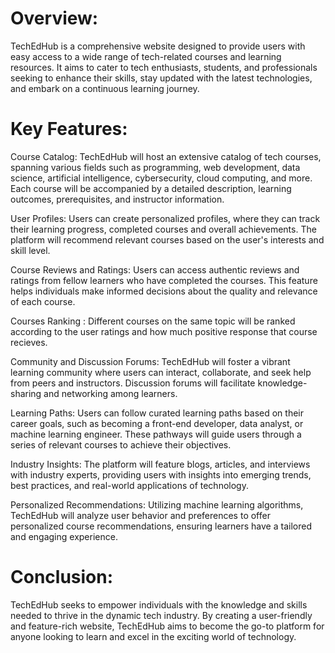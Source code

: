 # Overview:
TechEdHub is a comprehensive website designed to provide users with easy access to a wide range of tech-related courses and learning resources. It aims to cater to tech enthusiasts, students, and professionals seeking to enhance their skills, stay updated with the latest technologies, and embark on a continuous learning journey.

# Key Features:

Course Catalog: TechEdHub will host an extensive catalog of tech courses, spanning various fields such as programming, web development, data science, artificial intelligence, cybersecurity, cloud computing, and more. Each course will be accompanied by a detailed description, learning outcomes, prerequisites, and instructor information.

User Profiles: Users can create personalized profiles, where they can track their learning progress, completed courses and overall achievements. The platform will recommend relevant courses based on the user's interests and skill level.

Course Reviews and Ratings: Users can access authentic reviews and ratings from fellow learners who have completed the courses. This feature helps individuals make informed decisions about the quality and relevance of each course.

Courses Ranking : Different courses on the same topic will be ranked according to the user ratings and how much positive response that course recieves.

Community and Discussion Forums: TechEdHub will foster a vibrant learning community where users can interact, collaborate, and seek help from peers and instructors. Discussion forums will facilitate knowledge-sharing and networking among learners.

Learning Paths: Users can follow curated learning paths based on their career goals, such as becoming a front-end developer, data analyst, or machine learning engineer. These pathways will guide users through a series of relevant courses to achieve their objectives.

Industry Insights: The platform will feature blogs, articles, and interviews with industry experts, providing users with insights into emerging trends, best practices, and real-world applications of technology.

Personalized Recommendations: Utilizing machine learning algorithms, TechEdHub will analyze user behavior and preferences to offer personalized course recommendations, ensuring learners have a tailored and engaging experience.

# Conclusion:
TechEdHub seeks to empower individuals with the knowledge and skills needed to thrive in the dynamic tech industry. By creating a user-friendly and feature-rich website, TechEdHub aims to become the go-to platform for anyone looking to learn and excel in the exciting world of technology.

